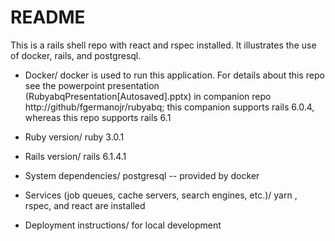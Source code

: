 # README

This is a rails shell repo with react and rspec installed.
It illustrates the use of docker, rails, and postgresql.

* Docker/
  docker is used to run this application. 
  For details about this repo see the powerpoint presentation (RubyabqPresentation[Autosaved].pptx) in companion repo http://github/fgermanojr/rubyabq; this companion supports rails 6.0.4, whereas this repo supports rails 6.1

* Ruby version/
	ruby 3.0.1

* Rails version/
	rails 6.1.4.1

* System dependencies/
	postgresql -- provided by docker

* Services (job queues, cache servers, search engines, etc.)/
	yarn , rspec, and react are installed

* Deployment instructions/
	for local development
